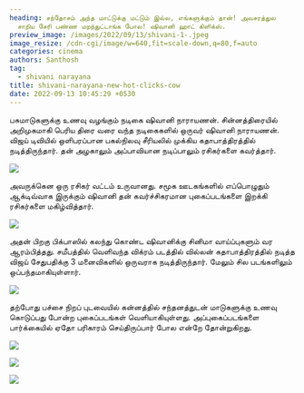 ```yaml
---
heading: சந்தோசம் அந்த மாட்டுக்கு மட்டும் இல்ல, எங்களுக்கும் தான்! அவசரத்துல
  சாறிய சேரி பண்ண மறந்துட்டாங்க போல! ஷிவானி ஹாட் கிளிக்ஸ்.
preview_image: /images/2022/09/13/shivani-1-.jpeg
image_resize: /cdn-cgi/image/w=640,fit=scale-down,q=80,f=auto
categories: cinema
authors: Santhosh
tag:
  - shivani narayana
title: shivani-narayana-new-hot-clicks-cow
date: 2022-09-13 10:45:29 +0530
---
```

பசுமாடுகளுக்கு உணவு வழங்கும் நடிகை ஷிவானி நாராயணன். 
சின்னத்திரையில் அறிமுகமாகி பெரிய திரை வரை வந்த நடிகைகளில் ஒருவர் ஷிவானி நாராயணன். விஜய் டிவியில் ஒளிபரப்பான பகல்நிலவு சீரியலில் முக்கிய கதாபாத்திரத்தில் நடித்திருந்தார். தன் அழகாலும் அப்பாவியான நடிப்பாலும் ரசிகர்களை கவர்த்தார்.‌ 

![](/images/2022/09/13/shivani-narayana-new-hot-clicks-cow.jpeg)

அவருக்கென‌ ஒரு ரசிகர் வட்டம் உருவானது. சமூக ஊடகங்களில் எப்பொழுதும் ஆக்டிவ்வாக இருக்கும் ஷிவானி தன் கவர்ச்சிகரமான புகைப்படங்களை இறக்கி ரசிகர்களை மகிழ்வித்தார்.

![](/images/2022/09/13/shivani-narayana-new-hot-clicks-cow2.jpeg)

அதன் பிறகு பிக்பாஸில் கலந்து கொண்ட ஷிவானிக்கு சினிமா வாய்ப்புகளும் வர ஆரம்பித்தது. சமீபத்தில் வெளிவந்த விக்ரம் படத்தில் வில்லன் கதாபாத்திரத்தில் நடித்த விஜய் சேதுபதிக்கு 3 மனைவிகளில் ஒருவராக நடித்திருந்தார். மேலும் சில படங்களிலும் ஒப்பந்தமாகியுள்ளார்.

![](/images/2022/09/13/shivani-narayana-new-hot-clicks-cow8.jpeg)

தற்போது பச்சை நிறப் புடவையில் கன்னத்தில் சந்தனத்துடன் மாடுகளுக்கு உணவு கொடுப்பது போன்ற புகைப்படங்கள் வெளியாகியுள்ளது. அப்புகைப்படங்களை பார்க்கையில் ஏதோ பரிகாரம் செய்திருப்பார் போல என்றே தோன்றுகிறது.

![](/images/2022/09/13/shivani-narayana-new-hot-clicks-cow22.jpeg)

![](/images/2022/09/13/shivani-narayana-new-hot-clicks-cow44.jpeg)

![](/images/2022/09/13/shivani-narayana-new-hot-clicks-cow88.jpeg)